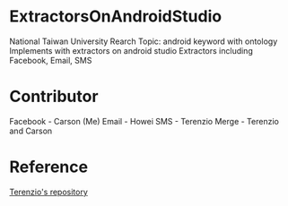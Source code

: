 # ExtractorsOnAndroidStudio
National Taiwan University
Rearch Topic: android keyword with ontology
Implements with extractors on android studio
Extractors including Facebook, Email, SMS

# Contributor
Facebook - Carson (Me)
Email - Howei 
SMS - Terenzio
Merge - Terenzio and Carson

# Reference
[Terenzio's repository](https://github.com/terenzio/ExtractorsOnAndroidStudio)